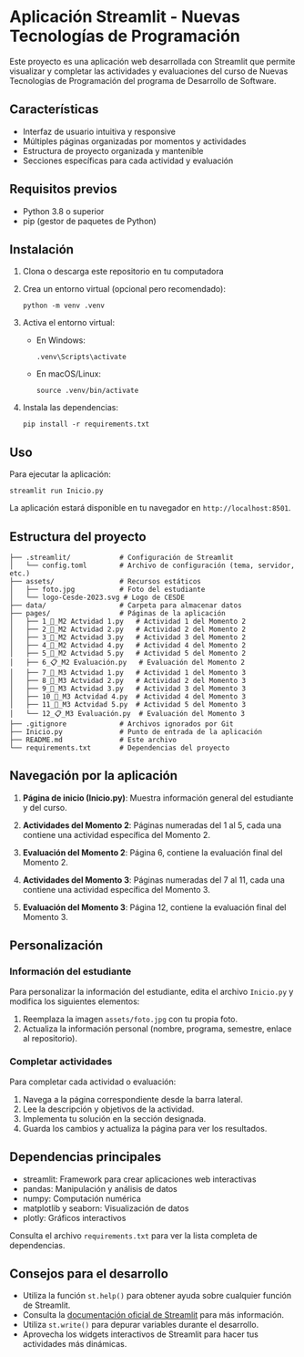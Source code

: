 # Aplicación Streamlit - Nuevas Tecnologías de Programación

Este proyecto es una aplicación web desarrollada con Streamlit que permite visualizar y completar las actividades y evaluaciones del curso de Nuevas Tecnologías de Programación del programa de Desarrollo de Software.

## Características

- Interfaz de usuario intuitiva y responsive
- Múltiples páginas organizadas por momentos y actividades
- Estructura de proyecto organizada y mantenible
- Secciones específicas para cada actividad y evaluación

## Requisitos previos

- Python 3.8 o superior
- pip (gestor de paquetes de Python)

## Instalación

1. Clona o descarga este repositorio en tu computadora

2. Crea un entorno virtual (opcional pero recomendado):
   ```
   python -m venv .venv
   ```

3. Activa el entorno virtual:
   - En Windows:
     ```
     .venv\Scripts\activate
     ```
   - En macOS/Linux:
     ```
     source .venv/bin/activate
     ```

4. Instala las dependencias:
   ```
   pip install -r requirements.txt
   ```

## Uso

Para ejecutar la aplicación:

```
streamlit run Inicio.py
```

La aplicación estará disponible en tu navegador en `http://localhost:8501`.

## Estructura del proyecto

```
├── .streamlit/            # Configuración de Streamlit
│   └── config.toml        # Archivo de configuración (tema, servidor, etc.)
├── assets/                # Recursos estáticos
│   ├── foto.jpg           # Foto del estudiante
│   └── logo-Cesde-2023.svg # Logo de CESDE
├── data/                  # Carpeta para almacenar datos
├── pages/                 # Páginas de la aplicación
│   ├── 1_📌_M2 Actvidad 1.py   # Actividad 1 del Momento 2
│   ├── 2_📌_M2 Actvidad 2.py   # Actividad 2 del Momento 2
│   ├── 3_📌_M2 Actvidad 3.py   # Actividad 3 del Momento 2
│   ├── 4_📌_M2 Actvidad 4.py   # Actividad 4 del Momento 2
│   ├── 5_📌_M2 Actvidad 5.py   # Actividad 5 del Momento 2
│   ├── 6_📋_M2 Evaluación.py   # Evaluación del Momento 2
│   ├── 7_📌_M3 Actvidad 1.py   # Actividad 1 del Momento 3
│   ├── 8_📌_M3 Actvidad 2.py   # Actividad 2 del Momento 3
│   ├── 9_📌_M3 Actvidad 3.py   # Actividad 3 del Momento 3
│   ├── 10_📌_M3 Actvidad 4.py  # Actividad 4 del Momento 3
│   ├── 11_📌_M3 Actvidad 5.py  # Actividad 5 del Momento 3
│   └── 12_📋_M3 Evaluación.py  # Evaluación del Momento 3
├── .gitignore             # Archivos ignorados por Git
├── Inicio.py              # Punto de entrada de la aplicación
├── README.md              # Este archivo
└── requirements.txt       # Dependencias del proyecto
```

## Navegación por la aplicación

1. **Página de inicio (Inicio.py)**: Muestra información general del estudiante y del curso.

2. **Actividades del Momento 2**: Páginas numeradas del 1 al 5, cada una contiene una actividad específica del Momento 2.

3. **Evaluación del Momento 2**: Página 6, contiene la evaluación final del Momento 2.

4. **Actividades del Momento 3**: Páginas numeradas del 7 al 11, cada una contiene una actividad específica del Momento 3.

5. **Evaluación del Momento 3**: Página 12, contiene la evaluación final del Momento 3.

## Personalización

### Información del estudiante

Para personalizar la información del estudiante, edita el archivo `Inicio.py` y modifica los siguientes elementos:

1. Reemplaza la imagen `assets/foto.jpg` con tu propia foto.
2. Actualiza la información personal (nombre, programa, semestre, enlace al repositorio).

### Completar actividades

Para completar cada actividad o evaluación:

1. Navega a la página correspondiente desde la barra lateral.
2. Lee la descripción y objetivos de la actividad.
3. Implementa tu solución en la sección designada.
4. Guarda los cambios y actualiza la página para ver los resultados.

## Dependencias principales

- streamlit: Framework para crear aplicaciones web interactivas
- pandas: Manipulación y análisis de datos
- numpy: Computación numérica
- matplotlib y seaborn: Visualización de datos
- plotly: Gráficos interactivos

Consulta el archivo `requirements.txt` para ver la lista completa de dependencias.

## Consejos para el desarrollo

- Utiliza la función `st.help()` para obtener ayuda sobre cualquier función de Streamlit.
- Consulta la [documentación oficial de Streamlit](https://docs.streamlit.io/) para más información.
- Utiliza `st.write()` para depurar variables durante el desarrollo.
- Aprovecha los widgets interactivos de Streamlit para hacer tus actividades más dinámicas.


